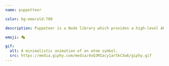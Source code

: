 ```yaml
---
name: puppetteer

color: bg-emerald-700

description: Puppeteer is a Node library which provides a high-level API to control Chrome or Chromium over the DevTools Protocol.

emoji: 🎭

gif:
  alt: A minimalistic animation of an atom symbol.
  src: https://media.giphy.com/media/4vQ3MIacy1ar5kCXw6/giphy.gif
---
```

